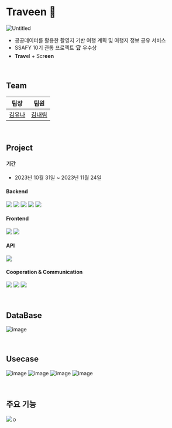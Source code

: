 # Traveen 🎥
![Untitled](https://github.com/kn9012/Traveen/assets/102653381/ccefb327-0992-4626-b368-e24b0b4c285a)

- 공공데이터를 활용한 촬영지 기반 여행 계획 및 여행지 정보 공유 서비스
- SSAFY 10기 관통 프로젝트 🏆 우수상
- **Trav**el + Scr**een**

<br/>

## Team
|팀장|팀원|
|------|---|
|<a href="https://github.com/">김유나</a>|<a href="https://github.com/naerim">김내림</a>|

<br/>

## Project

#### 기간
- 2023년 10월 31일 ~ 2023년 11월 24일

#### Backend
<img src="https://img.shields.io/badge/java-007396?style=for-the-badge&logo=java&logoColor=white"> <img src="https://img.shields.io/badge/Spring Boot-6DB33F?style=for-the-badge&logo=Spring Boot&logoColor=white"> <img src="https://img.shields.io/badge/mysql-4479A1?style=for-the-badge&logo=mysql&logoColor=white"> <img src="https://img.shields.io/badge/MyBatis-D90404?style=for-the-badge&logoColor=white"> <img src="https://img.shields.io/badge/Eclipse-2C2255?style=for-the-badge&logo=Eclipse&logoColor=white"> 
#### Frontend
<img src="https://img.shields.io/badge/vue.js-4FC08D?style=for-the-badge&logo=vue.js&logoColor=white"> <img src="https://img.shields.io/badge/visual studio code-007ACC?style=for-the-badge&logo=visual studio code&logoColor=white"> 
#### API
<img src="https://img.shields.io/badge/kakao map-0583F2?style=for-the-badge&logo=kakao&logoColor=white">

#### Cooperation & Communication
<img src="https://img.shields.io/badge/github-181717?style=for-the-badge&logo=github&logoColor=white"> <img src="https://img.shields.io/badge/git-F05032?style=for-the-badge&logo=git&logoColor=white"> <img src="https://img.shields.io/badge/notion-000000?style=for-the-badge&logo=notion&logoColor=white">

<br/>

## DataBase

![image](https://github.com/kn9012/Traveen/assets/102653381/4f98ca03-29cb-4c3b-af73-e3b8aa5821c2)

<br/>

## Usecase

![image](https://github.com/kn9012/Traveen/assets/102653381/731316f5-652f-4f8c-b6cb-8ec6d573540a)
![image](https://github.com/kn9012/Traveen/assets/102653381/f1214294-70ef-4cf1-bb33-e6458caa7870)
![image](https://github.com/kn9012/Traveen/assets/102653381/50b32ce8-387c-4253-aed3-8af1c3753276)
![image](https://github.com/kn9012/Traveen/assets/102653381/a2ae273b-dd46-42ed-9f4c-8a758e6e1986)

<br />

## 주요 기능

![ㅇ](https://github.com/kn9012/Traveen/assets/102653381/dbdc48cd-0e35-4838-8264-c39ff7dd4fd8)

<br/>

